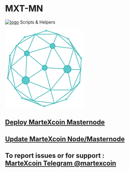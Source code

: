 # MXT-MN
[![logo](https://img.shields.io/badge/Martexcoin-Cryptocurrency-blue.svg)](https://martexcoin.org)
Scripts &amp; Helpers

![MarteXcoin](./images/MXT.png)
## [Deploy MarteXcoin Masternode](./Deploy.md)

## [Update MarteXcoin Node/Masternode](./Update.md)

## To report issues or for support : <br> [MarteXcoin Telegram @martexcoin](https://t.me/martexcoin)
